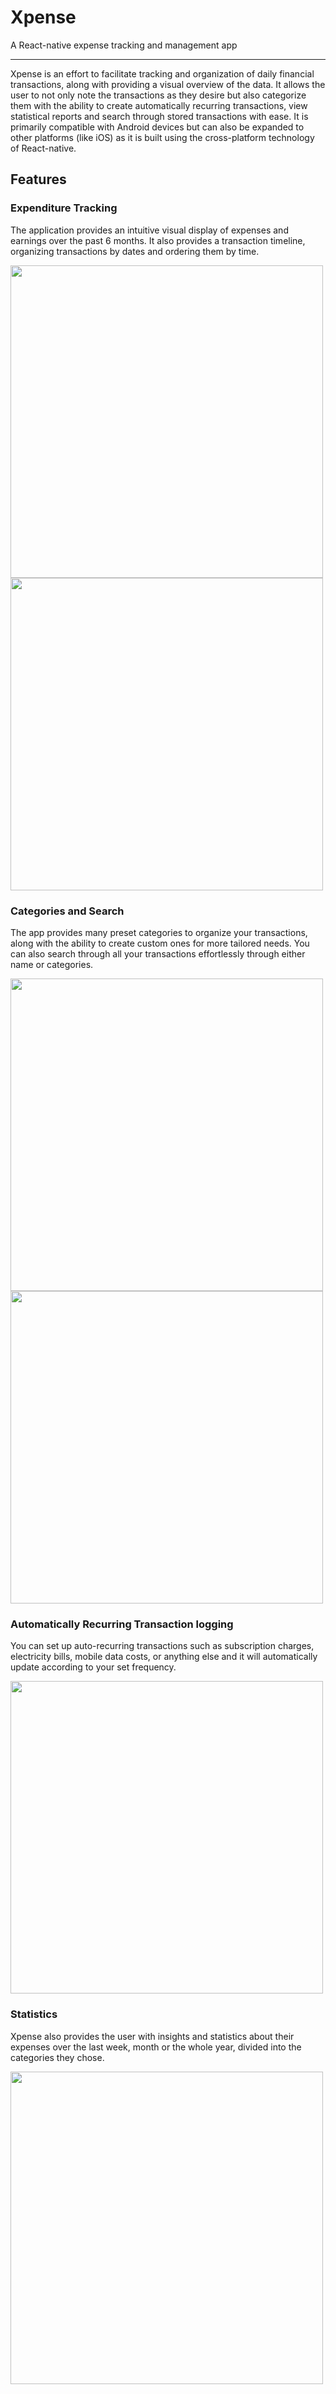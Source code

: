 # Xpense 
A React-native expense tracking and management app 

---

Xpense is an effort to facilitate tracking and organization of daily financial transactions, along with providing a visual overview of the data. It allows the user to not only note the transactions as they desire but also categorize them with the ability to create automatically recurring transactions, view statistical reports and search through stored transactions with ease. It is primarily compatible with Android devices but can also be expanded to other platforms (like iOS) as it is built 
using the cross-platform technology of React-native.

## Features

### Expenditure Tracking
The application provides an intuitive visual display of expenses and earnings over the past 6 months. It also provides a transaction timeline, organizing transactions by dates and ordering them by time.

<img src="https://user-images.githubusercontent.com/19838832/165712946-917ef97e-e6ff-4585-b361-2e6ffa4fa597.png" height="500"><img src="https://user-images.githubusercontent.com/19838832/165712975-7cf621b1-5ba3-4607-af55-7e0daab57b97.png" height="500">

### Categories and Search
The app provides many preset categories to organize your transactions, along with the ability to create custom ones for more tailored needs. You can also search through all your transactions effortlessly through either name or categories.

<img src="https://user-images.githubusercontent.com/19838832/165718480-d97ddb1b-b6e3-4019-bad9-f3a781b026f0.png" height="500"><img src="https://user-images.githubusercontent.com/19838832/165718845-29c68be6-6001-4708-9db6-f175acab33fd.png" height="500">

### Automatically Recurring Transaction logging

You can set up auto-recurring transactions such as subscription charges, electricity bills, mobile data costs, or anything else and it will automatically update according to your set frequency.

<img src="https://user-images.githubusercontent.com/19838832/165719456-2eea28ef-07c6-475f-98c0-14a95d49026c.png" height="500">

### Statistics
Xpense also provides the user with insights and statistics about their expenses over the last week, month or the whole year, divided into the categories they chose.

<img src="https://user-images.githubusercontent.com/19838832/165719731-cc41cf76-5e55-435a-8982-d931d8c7305e.png" height="500">
